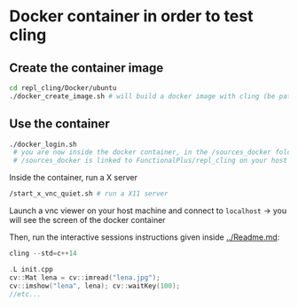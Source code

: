 
# Docker container in order to test cling

## Create the container image
````bash
cd repl_cling/Docker/ubuntu
./docker_create_image.sh # will build a docker image with cling (be patient)
````

## Use the container

````bash
./docker_login.sh
 # you are now inside the docker container, in the /sources_docker folder
 # /sources_docker is linked to FunctionalPlus/repl_cling on your host machine
````

Inside the container, run a X server

````bash
/start_x_vnc_quiet.sh # run a X11 server
````

Launch a vnc viewer on your host machine and connect to `localhost` -> you will see the
screen of the docker container


Then, run the interactive sessions instructions given inside [../Readme.md](../Readme.md):


````cpp
cling --std=c++14

.L init.cpp
cv::Mat lena = cv::imread("lena.jpg");
cv::imshow("lena", lena); cv::waitKey(100);
//etc...
````
